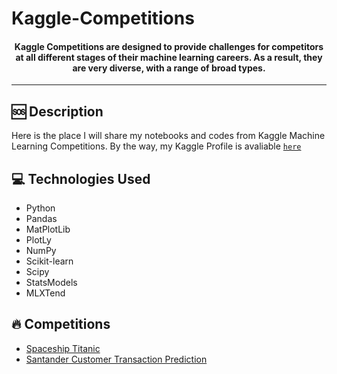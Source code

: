 # Kaggle-Competitions

<h4 align="center">
  Kaggle Competitions are designed to provide challenges for competitors at all different stages of their machine learning careers. As a result, they are very diverse, with a range of broad types.
</h4>

---
## 🆘 Description

Here is the place I will share my notebooks and codes from Kaggle Machine Learning Competitions. By the way, my Kaggle Profile is avaliable [`here`](https://www.kaggle.com/tqueiroz33)

## 💻 Technologies Used
- Python
- Pandas
- MatPlotLib
- PlotLy
- NumPy
- Scikit-learn
- Scipy
- StatsModels
- MLXTend

## 🔥 Competitions
- [Spaceship Titanic](https://github.com/thiago-osorio/kaggle-competitions/blob/main/spaceship-titanic/spaceship-titanic.ipynb)
- [Santander Customer Transaction Prediction](https://github.com/thiago-osorio/kaggle-competitions/blob/main/santander-customer-transaction-prediction/santander-customer-transaction-prediction.ipynb)
